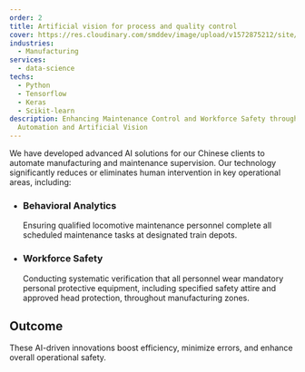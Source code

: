 ```yaml
---
order: 2
title: Artificial vision for process and quality control
cover: https://res.cloudinary.com/smddev/image/upload/v1572875212/site/project/factory-worker.jpg
industries:
  - Manufacturing
services:
  - data-science
techs:
  - Python
  - Tensorflow
  - Keras
  - Scikit-learn
description: Enhancing Maintenance Control and Workforce Safety through
  Automation and Artificial Vision
---
```

We have developed advanced AI solutions for our Chinese clients to automate manufacturing and maintenance supervision. Our technology significantly reduces or eliminates human intervention in key operational areas, including:

* ### Behavioral Analytics

  Ensuring qualified locomotive maintenance personnel complete all scheduled maintenance tasks at designated train depots.

* ### Workforce Safety

  Conducting systematic verification that all personnel wear mandatory personal protective equipment, including specified safety attire and approved head protection, throughout manufacturing zones.

## Outcome

These AI-driven innovations boost efficiency, minimize errors, and enhance overall operational safety.
